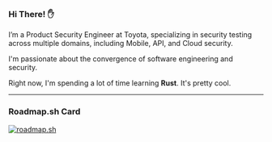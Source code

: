 ### Hi There! ✋

I’m a Product Security Engineer at Toyota, specializing in security testing across multiple domains, including Mobile, API, and Cloud security.

I'm passionate about the convergence of software engineering and security.

Right now, I'm spending a lot of time learning **Rust**. It's pretty cool.

---

### Roadmap.sh Card

[![roadmap.sh](https://roadmap.sh/card/tall/66aad18d19ba71f57bdd1cd3?variant=dark)](https://roadmap.sh)
